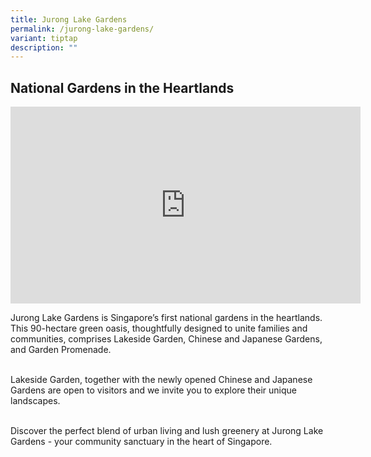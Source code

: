 ```yaml
---
title: Jurong Lake Gardens
permalink: /jurong-lake-gardens/
variant: tiptap
description: ""
---
```

<h2><strong>National Gardens in the Heartlands</strong></h2>
<div class="iframe-wrapper">
<iframe height="315" width="560" allowfullscreen="true" frameborder="0" src="https://www.youtube.com/embed/wW2IUERkvzo?si=AWDPEnDBMLPIdBCl"></iframe>
</div>
<p></p>
<p>Jurong Lake Gardens is Singapore’s first national gardens in the heartlands.
This 90-hectare green oasis, thoughtfully designed to unite families and
communities, comprises Lakeside Garden, Chinese and Japanese Gardens, and
Garden Promenade.</p>
<p>
<br>Lakeside Garden, together with the newly opened Chinese and Japanese Gardens
are open to visitors and we invite you to explore their unique landscapes.</p>
<p>
<br>Discover the perfect blend of urban living and lush greenery at Jurong
Lake Gardens - your community sanctuary in the heart of Singapore.&nbsp;</p>
<p></p>